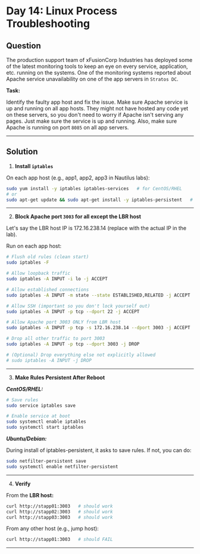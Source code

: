 # Day 14: Linux Process Troubleshooting

## Question

The production support team of xFusionCorp Industries has deployed some of the latest monitoring tools to keep an eye on every service, application, etc. running on the systems. One of the monitoring systems reported about Apache service unavailability on one of the app servers in `Stratos DC`.

**Task:**  

Identify the faulty app host and fix the issue. Make sure Apache service is up and running on all app hosts. They might not have hosted any code yet on these servers, so you don't need to worry if Apache isn't serving any pages. Just make sure the service is up and running. Also, make sure Apache is running on port `8085` on all app servers.

---

## Solution

1. **Install `iptables`**

On each app host (e.g., app1, app2, app3 in Nautilus labs):

```bash
sudo yum install -y iptables iptables-services   # for CentOS/RHEL
# or
sudo apt-get update && sudo apt-get install -y iptables-persistent   # for Ubuntu/Debian
```

---

2. **Block Apache port `3003` for all except the LBR host**

Let's say the LBR host IP is 172.16.238.14 (replace with the actual IP in the lab).

Run on each app host:

```bash
# Flush old rules (clean start)
sudo iptables -F

# Allow loopback traffic
sudo iptables -A INPUT -i lo -j ACCEPT

# Allow established connections
sudo iptables -A INPUT -m state --state ESTABLISHED,RELATED -j ACCEPT

# Allow SSH (important so you don't lock yourself out)
sudo iptables -A INPUT -p tcp --dport 22 -j ACCEPT

# Allow Apache port 3003 ONLY from LBR host
sudo iptables -A INPUT -p tcp -s 172.16.238.14 --dport 3003 -j ACCEPT

# Drop all other traffic to port 3003
sudo iptables -A INPUT -p tcp --dport 3003 -j DROP

# (Optional) Drop everything else not explicitly allowed
# sudo iptables -A INPUT -j DROP
```

---

3. **Make Rules Persistent After Reboot**

***CentOS/RHEL:***

```bash
# Save rules
sudo service iptables save

# Enable service at boot
sudo systemctl enable iptables
sudo systemctl start iptables
```

***Ubuntu/Debian:***

During install of iptables-persistent, it asks to save rules.
If not, you can do:

```bash
sudo netfilter-persistent save
sudo systemctl enable netfilter-persistent
```

---

4. **Verify**

From the **LBR host:**

```bash
curl http://stapp01:3003   # should work
curl http://stapp02:3003   # should work
curl http://stapp03:3003   # should work
```

From any other host (e.g., jump host):

```bash
curl http://stapp01:3003   # should FAIL
```
---
